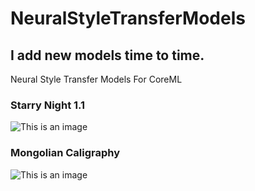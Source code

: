 # NeuralStyleTransferModels
## I add new models  time to time. 
Neural Style Transfer  Models For CoreML

### Starry Night 1.1
![This is an image](https://github.com/AmirrezaAsadi/NeuralStyleTransferModels/blob/main/Starrnight%201-1.png?raw=true)
### Mongolian Caligraphy
![This is an image](https://github.com/AmirrezaAsadi/NeuralStyleTransferModels/blob/main/mongolian%20caligraphy%20style.jpg?raw=true)
